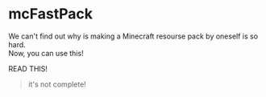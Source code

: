 # mcFastPack
We can't find out why is making a Minecraft resourse pack by oneself is so hard.  
Now, you can use this!

READ THIS!
> it's not complete!
